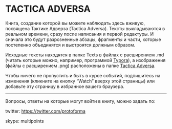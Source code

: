 # TACTICA ADVERSA



Книга, создание которой вы можете наблюдать здесь вживую, посвящена Тактике Адверза (Tactica Adversa). Тексты выкладываются в реальном времени, сразу после написания и первой редактуры. И сначала это будут разрозненные абзацы, фрагменты и части, которые постепенно объединятся и выстроятся должным образом.

Исходные тексты находятся в папке Texts в файлах с расширением .md  (читать которые можно, например, программой [Typora](https://typora.io/)), а изображения (файлы с расширением .png) расположены в папке [Tactica Adversa](https://github.com/protoforma/tacticaadversa/tree/master/Texts/Tactica%20Adversa). 

Чтобы ничего не пропустить и быть в курсе событий, подпишитесь на изменения (кликните на кнопку  “Watch” вверху этой страницы) или добавьте эту страницу в избранное вашего браузера.

---

Вопросы, ответы на которые могут войти в книгу, можно задать по:

twitter: https://twitter.com/protoforma

skype: multipoints

